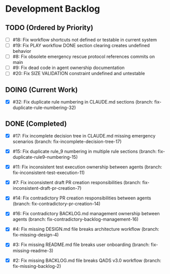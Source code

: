 # Development Backlog

## TODO (Ordered by Priority)

- [ ] #18: Fix workflow shortcuts not defined or testable in current system
- [ ] #19: Fix PLAY workflow DONE section clearing creates undefined behavior
- [ ] #8: Fix obsolete emergency rescue protocol references commits on main
- [ ] #9: Fix dead code in agent ownership documentation
- [ ] #20: Fix SIZE VALIDATION constraint undefined and untestable

## DOING (Current Work)

- [x] #32: Fix duplicate rule numbering in CLAUDE.md sections (branch: fix-duplicate-rule-numbering-32)

## DONE (Completed)

- [x] #17: Fix incomplete decision tree in CLAUDE.md missing emergency scenarios (branch: fix-incomplete-decision-tree-17)
- [x] #15: Fix duplicate rule_9 numbering in multiple rule sections (branch: fix-duplicate-rule9-numbering-15)
- [x] #11: Fix inconsistent test execution ownership between agents (branch: fix-inconsistent-test-execution-11)
- [x] #7: Fix inconsistent draft PR creation responsibilities (branch: fix-inconsistent-draft-pr-creation-7)
- [x] #14: Fix contradictory PR creation responsibilities between agents (branch: fix-contradictory-pr-creation-14)

- [x] #16: Fix contradictory BACKLOG.md management ownership between agents (branch: fix-contradictory-backlog-management-16)
- [x] #4: Fix missing DESIGN.md file breaks architecture workflow (branch: fix-missing-design-4)
- [x] #3: Fix missing README.md file breaks user onboarding (branch: fix-missing-readme-3)
- [x] #2: Fix missing BACKLOG.md file breaks QADS v3.0 workflow (branch: fix-missing-backlog-2)